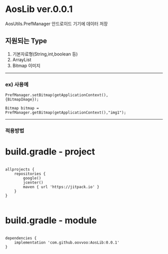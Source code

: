 # AosLib ver.0.0.1
AosUtils.PrefManager
안드로이드 기기에 데이터 저장
## 지원되는 Type
1. 기본자료형(String,int,boolean 등)
2. ArrayList<String>
3. Bitmap 이미지  
***

### ex) 사용예

<code>PrefManager.setBitmap(getApplicationContext(), {BitmapImage});</code>

<code>Bitmap bitmap =  PrefManager.getBitmap(getApplicationContext(),"img1");</code>

***
  
### 적용방법
  
# build.gradle - project
<pre>
<code>
allprojects {
    repositories {
        google()
        jcenter()
        maven { url 'https://jitpack.io' }
    }
}
</code>
</pre>

# build.gradle - module
<pre>
<code>
dependencies {
    implementation 'com.github.oovvoo:AosLib:0.0.1'
}
</code>
</pre>
